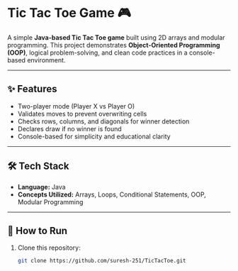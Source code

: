 # Tic Tac Toe Game 🎮

A simple **Java-based Tic Tac Toe game** built using 2D arrays and modular programming. This project demonstrates **Object-Oriented Programming (OOP)**, logical problem-solving, and clean code practices in a console-based environment.

---

## ✨ Features
- Two-player mode (Player X vs Player O)  
- Validates moves to prevent overwriting cells  
- Checks rows, columns, and diagonals for winner detection  
- Declares draw if no winner is found  
- Console-based for simplicity and educational clarity  

---

## 🛠️ Tech Stack
- **Language:** Java  
- **Concepts Utilized:** Arrays, Loops, Conditional Statements, OOP, Modular Programming  

---

## 🚀 How to Run
1. Clone this repository:
   ```bash
   git clone https://github.com/suresh-251/TicTacToe.git
